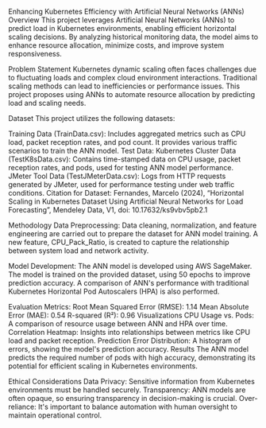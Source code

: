 Enhancing Kubernetes Efficiency with Artificial Neural Networks (ANNs)
Overview
This project leverages Artificial Neural Networks (ANNs) to predict load in Kubernetes environments, enabling efficient horizontal scaling decisions. By analyzing historical monitoring data, the model aims to enhance resource allocation, minimize costs, and improve system responsiveness.

Problem Statement
Kubernetes dynamic scaling often faces challenges due to fluctuating loads and complex cloud environment interactions. Traditional scaling methods can lead to inefficiencies or performance issues. This project proposes using ANNs to automate resource allocation by predicting load and scaling needs.

Dataset
This project utilizes the following datasets:

Training Data (TrainData.csv): Includes aggregated metrics such as CPU load, packet reception rates, and pod count. It provides various traffic scenarios to train the ANN model.
Test Data:
Kubernetes Cluster Data (TestK8sData.csv): Contains time-stamped data on CPU usage, packet reception rates, and pods, used for testing ANN model performance.
JMeter Tool Data (TestJMeterData.csv): Logs from HTTP requests generated by JMeter, used for performance testing under web traffic conditions.
Citation for Dataset:
Fernandes, Marcelo (2024), “Horizontal Scaling in Kubernetes Dataset Using Artificial Neural Networks for Load Forecasting”, Mendeley Data, V1, doi: 10.17632/ks9vbv5pb2.1

Methodology
Data Preprocessing:
Data cleaning, normalization, and feature engineering are carried out to prepare the dataset for ANN model training. A new feature, CPU_Pack_Ratio, is created to capture the relationship between system load and network activity.

Model Development:
The ANN model is developed using AWS SageMaker. The model is trained on the provided dataset, using 50 epochs to improve prediction accuracy. A comparison of ANN's performance with traditional Kubernetes Horizontal Pod Autoscalers (HPA) is also performed.

Evaluation Metrics:
Root Mean Squared Error (RMSE): 1.14
Mean Absolute Error (MAE): 0.54
R-squared (R²): 0.96
Visualizations
CPU Usage vs. Pods: A comparison of resource usage between ANN and HPA over time.
Correlation Heatmap: Insights into relationships between metrics like CPU load and packet reception.
Prediction Error Distribution: A histogram of errors, showing the model's prediction accuracy.
Results
The ANN model predicts the required number of pods with high accuracy, demonstrating its potential for efficient scaling in Kubernetes environments.

Ethical Considerations
Data Privacy: Sensitive information from Kubernetes environments must be handled securely.
Transparency: ANN models are often opaque, so ensuring transparency in decision-making is crucial.
Over-reliance: It's important to balance automation with human oversight to maintain operational control.
